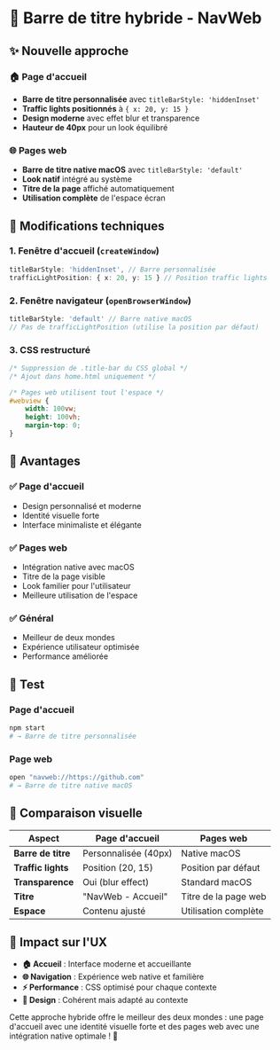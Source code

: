 # 🎨 Barre de titre hybride - NavWeb

## ✨ Nouvelle approche

### 🏠 **Page d'accueil**
- **Barre de titre personnalisée** avec `titleBarStyle: 'hiddenInset'`
- **Traffic lights positionnés** à `{ x: 20, y: 15 }`
- **Design moderne** avec effet blur et transparence
- **Hauteur de 40px** pour un look équilibré

### 🌐 **Pages web**
- **Barre de titre native macOS** avec `titleBarStyle: 'default'`
- **Look natif** intégré au système
- **Titre de la page** affiché automatiquement
- **Utilisation complète** de l'espace écran

## 🔧 **Modifications techniques**

### 1. **Fenêtre d'accueil** (`createWindow`)
```typescript
titleBarStyle: 'hiddenInset', // Barre personnalisée
trafficLightPosition: { x: 20, y: 15 } // Position traffic lights
```

### 2. **Fenêtre navigateur** (`openBrowserWindow`)
```typescript
titleBarStyle: 'default' // Barre native macOS
// Pas de trafficLightPosition (utilise la position par défaut)
```

### 3. **CSS restructuré**
```css
/* Suppression de .title-bar du CSS global */
/* Ajout dans home.html uniquement */

/* Pages web utilisent tout l'espace */
#webview {
    width: 100vw;
    height: 100vh;
    margin-top: 0;
}
```

## 🎯 **Avantages**

### ✅ **Page d'accueil**
- Design personnalisé et moderne
- Identité visuelle forte
- Interface minimaliste et élégante

### ✅ **Pages web**
- Intégration native avec macOS
- Titre de la page visible
- Look familier pour l'utilisateur
- Meilleure utilisation de l'espace

### ✅ **Général**
- Meilleur de deux mondes
- Expérience utilisateur optimisée
- Performance améliorée

## 🧪 **Test**

### Page d'accueil
```bash
npm start
# → Barre de titre personnalisée
```

### Page web
```bash
open "navweb://https://github.com"
# → Barre de titre native macOS
```

## 📱 **Comparaison visuelle**

| Aspect | Page d'accueil | Pages web |
|--------|----------------|-----------|
| **Barre de titre** | Personnalisée (40px) | Native macOS |
| **Traffic lights** | Position (20, 15) | Position par défaut |
| **Transparence** | Oui (blur effect) | Standard macOS |
| **Titre** | "NavWeb - Accueil" | Titre de la page web |
| **Espace** | Contenu ajusté | Utilisation complète |

## 🔄 **Impact sur l'UX**

- **🏠 Accueil** : Interface moderne et accueillante
- **🌐 Navigation** : Expérience web native et familière
- **⚡ Performance** : CSS optimisé pour chaque contexte
- **🎨 Design** : Cohérent mais adapté au contexte

Cette approche hybride offre le meilleur des deux mondes : une page d'accueil avec une identité visuelle forte et des pages web avec une intégration native optimale ! 🎉
